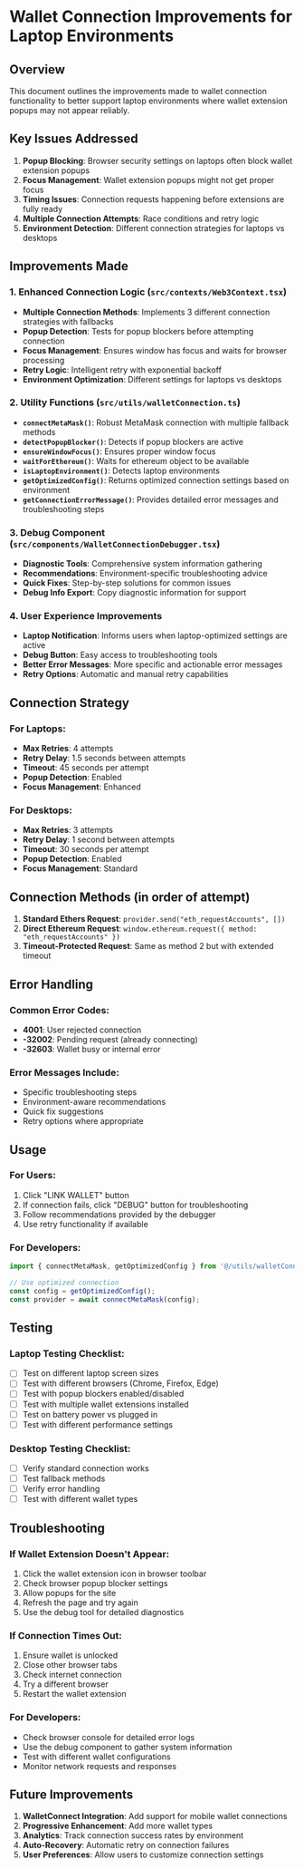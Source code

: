 # Wallet Connection Improvements for Laptop Environments

## Overview

This document outlines the improvements made to wallet connection functionality to better support laptop environments where wallet extension popups may not appear reliably.

## Key Issues Addressed

1. **Popup Blocking**: Browser security settings on laptops often block wallet extension popups
2. **Focus Management**: Wallet extension popups might not get proper focus
3. **Timing Issues**: Connection requests happening before extensions are fully ready
4. **Multiple Connection Attempts**: Race conditions and retry logic
5. **Environment Detection**: Different connection strategies for laptops vs desktops

## Improvements Made

### 1. Enhanced Connection Logic (`src/contexts/Web3Context.tsx`)

- **Multiple Connection Methods**: Implements 3 different connection strategies with fallbacks
- **Popup Detection**: Tests for popup blockers before attempting connection
- **Focus Management**: Ensures window has focus and waits for browser processing
- **Retry Logic**: Intelligent retry with exponential backoff
- **Environment Optimization**: Different settings for laptops vs desktops

### 2. Utility Functions (`src/utils/walletConnection.ts`)

- **`connectMetaMask()`**: Robust MetaMask connection with multiple fallback methods
- **`detectPopupBlocker()`**: Detects if popup blockers are active
- **`ensureWindowFocus()`**: Ensures proper window focus
- **`waitForEthereum()`**: Waits for ethereum object to be available
- **`isLaptopEnvironment()`**: Detects laptop environments
- **`getOptimizedConfig()`**: Returns optimized connection settings based on environment
- **`getConnectionErrorMessage()`**: Provides detailed error messages and troubleshooting steps

### 3. Debug Component (`src/components/WalletConnectionDebugger.tsx`)

- **Diagnostic Tools**: Comprehensive system information gathering
- **Recommendations**: Environment-specific troubleshooting advice
- **Quick Fixes**: Step-by-step solutions for common issues
- **Debug Info Export**: Copy diagnostic information for support

### 4. User Experience Improvements

- **Laptop Notification**: Informs users when laptop-optimized settings are active
- **Debug Button**: Easy access to troubleshooting tools
- **Better Error Messages**: More specific and actionable error messages
- **Retry Options**: Automatic and manual retry capabilities

## Connection Strategy

### For Laptops:
- **Max Retries**: 4 attempts
- **Retry Delay**: 1.5 seconds between attempts
- **Timeout**: 45 seconds per attempt
- **Popup Detection**: Enabled
- **Focus Management**: Enhanced

### For Desktops:
- **Max Retries**: 3 attempts
- **Retry Delay**: 1 second between attempts
- **Timeout**: 30 seconds per attempt
- **Popup Detection**: Enabled
- **Focus Management**: Standard

## Connection Methods (in order of attempt)

1. **Standard Ethers Request**: `provider.send("eth_requestAccounts", [])`
2. **Direct Ethereum Request**: `window.ethereum.request({ method: "eth_requestAccounts" })`
3. **Timeout-Protected Request**: Same as method 2 but with extended timeout

## Error Handling

### Common Error Codes:
- **4001**: User rejected connection
- **-32002**: Pending request (already connecting)
- **-32603**: Wallet busy or internal error

### Error Messages Include:
- Specific troubleshooting steps
- Environment-aware recommendations
- Quick fix suggestions
- Retry options where appropriate

## Usage

### For Users:
1. Click "LINK WALLET" button
2. If connection fails, click "DEBUG" button for troubleshooting
3. Follow recommendations provided by the debugger
4. Use retry functionality if available

### For Developers:
```typescript
import { connectMetaMask, getOptimizedConfig } from '@/utils/walletConnection';

// Use optimized connection
const config = getOptimizedConfig();
const provider = await connectMetaMask(config);
```

## Testing

### Laptop Testing Checklist:
- [ ] Test on different laptop screen sizes
- [ ] Test with different browsers (Chrome, Firefox, Edge)
- [ ] Test with popup blockers enabled/disabled
- [ ] Test with multiple wallet extensions installed
- [ ] Test on battery power vs plugged in
- [ ] Test with different performance settings

### Desktop Testing Checklist:
- [ ] Verify standard connection works
- [ ] Test fallback methods
- [ ] Verify error handling
- [ ] Test with different wallet types

## Troubleshooting

### If Wallet Extension Doesn't Appear:
1. Click the wallet extension icon in browser toolbar
2. Check browser popup blocker settings
3. Allow popups for the site
4. Refresh the page and try again
5. Use the debug tool for detailed diagnostics

### If Connection Times Out:
1. Ensure wallet is unlocked
2. Close other browser tabs
3. Check internet connection
4. Try a different browser
5. Restart the wallet extension

### For Developers:
- Check browser console for detailed error logs
- Use the debug component to gather system information
- Test with different wallet configurations
- Monitor network requests and responses

## Future Improvements

1. **WalletConnect Integration**: Add support for mobile wallet connections
2. **Progressive Enhancement**: Add more wallet types
3. **Analytics**: Track connection success rates by environment
4. **Auto-Recovery**: Automatic retry on connection failures
5. **User Preferences**: Allow users to customize connection settings
